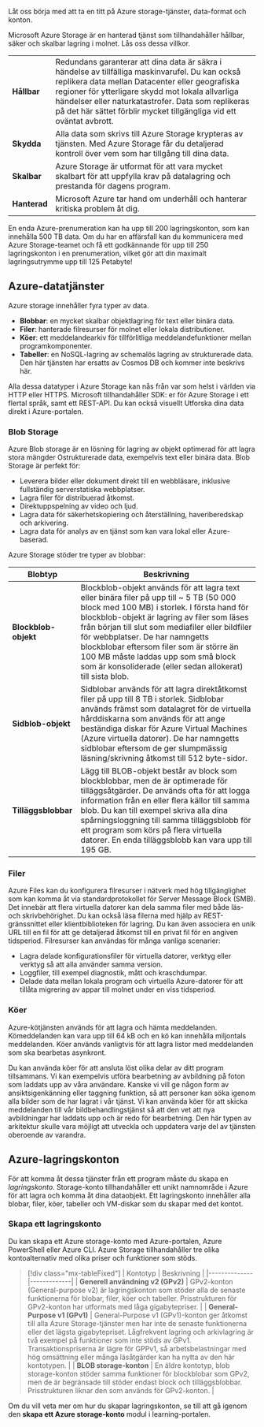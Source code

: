 Låt oss börja med att ta en titt på Azure storage-tjänster, data-format och konton. 

Microsoft Azure Storage är en hanterad tjänst som tillhandahåller hållbar, säker och skalbar lagring i molnet. Lås oss dessa villkor.

| | |
|-|-|
| **Hållbar** | Redundans garanterar att dina data är säkra i händelse av tillfälliga maskinvarufel. Du kan också replikera data mellan Datacenter eller geografiska regioner för ytterligare skydd mot lokala allvarliga händelser eller naturkatastrofer. Data som replikeras på det här sättet förblir mycket tillgängliga vid ett oväntat avbrott. |
| **Skydda** | Alla data som skrivs till Azure Storage krypteras av tjänsten. Med Azure Storage får du detaljerad kontroll över vem som har tillgång till dina data. |
| **Skalbar** | Azure Storage är utformat för att vara mycket skalbart för att uppfylla krav på datalagring och prestanda för dagens program. |
| **Hanterad** | Microsoft Azure tar hand om underhåll och hanterar kritiska problem åt dig. |

En enda Azure-prenumeration kan ha upp till 200 lagringskonton, som kan innehålla 500 TB data. Om du har en affärsfall kan du kommunicera med Azure Storage-teamet och få ett godkännande för upp till 250 lagringskonton i en prenumeration, vilket gör att din maximalt lagringsutrymme upp till 125 Petabyte!

## <a name="azure-data-services"></a>Azure-datatjänster

Azure storage innehåller fyra typer av data.

- **Blobbar**: en mycket skalbar objektlagring för text eller binära data.
- **Filer**: hanterade filresurser för molnet eller lokala distributioner.
- **Köer**: ett meddelandearkiv för tillförlitliga meddelandefunktioner mellan programkomponenter.
- **Tabeller**: en NoSQL-lagring av schemalös lagring av strukturerade data. Den här tjänsten har ersatts av Cosmos DB och kommer inte beskrivs här.

Alla dessa datatyper i Azure Storage kan nås från var som helst i världen via HTTP eller HTTPS. Microsoft tillhandahåller SDK: er för Azure Storage i ett flertal språk, samt ett REST-API. Du kan också visuellt Utforska dina data direkt i Azure-portalen.

### <a name="blob-storage"></a>Blob Storage

Azure Blob storage är en lösning för lagring av objekt optimerad för att lagra stora mängder Ostrukturerade data, exempelvis text eller binära data. Blob Storage är perfekt för:

- Leverera bilder eller dokument direkt till en webbläsare, inklusive fullständig serverstatiska webbplatser.
- Lagra filer för distribuerad åtkomst.
- Direktuppspelning av video och ljud.
- Lagra data för säkerhetskopiering och återställning, haveriberedskap och arkivering.
- Lagra data för analys av en tjänst som kan vara lokal eller Azure-baserad.

Azure Storage stöder tre typer av blobbar:

| Blobtyp | Beskrivning |
|-----------|-------------|
| **Blockblob-objekt** | Blockblob-objekt används för att lagra text eller binära filer på upp till ~ 5 TB (50 000 block med 100 MB) i storlek. I första hand för blockblob-objekt är lagring av filer som läses från början till slut som mediafiler eller bildfiler för webbplatser. De har namngetts blockblobar eftersom filer som är större än 100 MB måste laddas upp som små block som är konsoliderade (eller sedan allokerat) till sista blob. |
| **Sidblob-objekt** | Sidblobar används för att lagra direktåtkomst filer på upp till 8 TB i storlek. Sidblobar används främst som datalagret för de virtuella hårddiskarna som används för att ange beständiga diskar för Azure Virtual Machines (Azure virtuella datorer). De har namngetts sidblobar eftersom de ger slumpmässig läsning/skrivning åtkomst till 512 byte-sidor. |
| **Tilläggsblobbar** | Lägg till BLOB-objekt består av block som blockblobbar, men de är optimerade för tilläggsåtgärder. De används ofta för att logga information från en eller flera källor till samma blob. Du kan till exempel skriva alla dina spårningsloggning till samma tilläggsblobb för ett program som körs på flera virtuella datorer. En enda tilläggsblobb kan vara upp till 195 GB. |

### <a name="files"></a>Filer

Azure Files kan du konfigurera filresurser i nätverk med hög tillgänglighet som kan komma åt via standardprotokollet för Server Message Block (SMB). Det innebär att flera virtuella datorer kan dela samma filer med både läs- och skrivbehörighet. Du kan också läsa filerna med hjälp av REST-gränssnittet eller klientbiblioteken för lagring. Du kan även associera en unik URL till en fil för att ge detaljerad åtkomst till en privat fil för en angiven tidsperiod. Filresurser kan användas för många vanliga scenarier:

- Lagra delade konfigurationsfiler för virtuella datorer, verktyg eller verktyg så att alla använder samma version.
- Loggfiler, till exempel diagnostik, mått och kraschdumpar.
- Delade data mellan lokala program och virtuella Azure-datorer för att tillåta migrering av appar till molnet under en viss tidsperiod.

### <a name="queues"></a>Köer

Azure-kötjänsten används för att lagra och hämta meddelanden. Kömeddelanden kan vara upp till 64 kB och en kö kan innehålla miljontals meddelanden. Köer används vanligtvis för att lagra listor med meddelanden som ska bearbetas asynkront.

Du kan använda köer för att ansluta löst olika delar av ditt program tillsammans. Vi kan exempelvis utföra bearbetning av avbildning på foton som laddats upp av våra användare. Kanske vi vill ge någon form av ansiktsigenkänning eller taggning funktion, så att personer kan söka igenom alla bilder som de har lagrat i vår tjänst. Vi kan använda köer för att skicka meddelanden till vår bildbehandlingstjänst så att den vet att nya avbildningar har laddats upp och är redo för bearbetning. Den här typen av arkitektur skulle vara möjligt att utveckla och uppdatera varje del av tjänsten oberoende av varandra.

## <a name="azure-storage-accounts"></a>Azure-lagringskonton

För att komma åt dessa tjänster från ett program måste du skapa en _lagringskonto_. Storage-konto tillhandahåller ett unikt namnområde i Azure för att lagra och komma åt dina dataobjekt. Ett lagringskonto innehåller alla blobar, filer, köer, tabeller och VM-diskar som du skapar med det kontot.

### <a name="creating-a-storage-account"></a>Skapa ett lagringskonto

Du kan skapa ett Azure storage-konto med Azure-portalen, Azure PowerShell eller Azure CLI. Azure Storage tillhandahåller tre olika kontoalternativ med olika priser och funktioner som stöds.

> [!div class="mx-tableFixed"]
> | Kontotyp | Beskrivning |
> |--------------|-------------|
> | **Generell användning v2 (GPv2)** | GPv2-konton (General-purpose v2) är lagringskonton som stöder alla de senaste funktionerna för blobar, filer, köer och tabeller. Prisstrukturen för GPv2-konton har utformats med låga gigabytepriser. |
> | **General-Purpose v1 (GPv1)** | General-Purpose v1 (GPv1)-konton ger åtkomst till alla Azure Storage-tjänster men har inte de senaste funktionerna eller det lägsta gigabytepriset. Lågfrekvent lagring och arkivlagring är två exempel på funktioner som inte stöds av GPv1. Transaktionspriserna är lägre för GPPv1, så arbetsbelastningar med hög omsättning eller många läsåtgärder kan ha nytta av den här kontotypen. |
> | **BLOB storage-konton** | En äldre kontotyp, blob storage-konton stöder samma funktioner för blockblobar som GPv2, men de är begränsade till stöder endast block och tilläggsblobbar. Prisstrukturen liknar den som används för GPv2-konton. |

Om du vill veta mer om hur du skapar lagringskonton, se till att gå igenom den **skapa ett Azure storage-konto** modul i learning-portalen.
